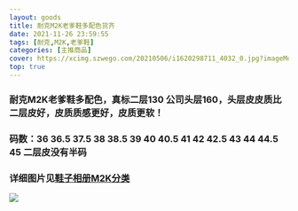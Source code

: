 ```yaml
---
layout: goods
title: 耐克M2K老爹鞋多配色货齐
date: 2021-11-26 23:59:55
tags: [耐克,M2K,老爹鞋]
categories: [主推商品]
cover: https://xcimg.szwego.com/20210506/i1620298711_4032_0.jpg?imageMogr2/auto-orient/thumbnail/!520x520r/quality/100/format/jpg
top: true
---
```


### 耐克M2K老爹鞋多配色，真标二层130  公司头层160，头层皮皮质比二层皮好，皮质质感更好，皮质更软！

### 码数：36 36.5 37.5 38 38.5 39 40 40.5 41 42 42.5 43 44 44.5 45 **二层皮没有半码**

### 详细图片见[鞋子相册M2K分类](https://a201908151156258800121360.szwego.com/static/index.html?t=1637853483571#/goods_list/A201908151156258800121360?tagId=22920214)


![](https://xcimg.szwego.com/20210506/i1620298711_4032_0.jpg)


